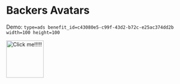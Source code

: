 # Backers Avatars

Demo: `type=ads benefit_id=c43080e5-c99f-43d2-b72c-e25ac374dd2b width=100 height=100`

<!-- POLAR type=ads id=golgnjnd benefit_id=c43080e5-c99f-43d2-b72c-e25ac374dd2b width=100 height=100 -->

<a href="https://www.youtube.com/watch?v=dQw4w9WgXcQ"><picture><img src="https://polar.sh/embed/ad?id=63f3a3cc-54ae-45e9-987a-7174364d234e" alt="Click me!!!!!" height="100" width="100" /></picture></a>

<!-- POLAR-END id=golgnjnd -->

